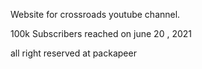 Website for crossroads youtube channel.

100k Subscribers reached on june 20 , 2021

all right reserved at packapeer
